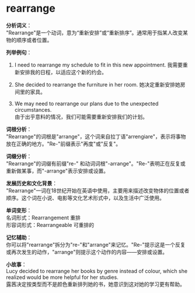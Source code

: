 # rearrange

**分析词义**：  
"Rearrange"是一个动词，意为“重新安排”或“重新排序”。通常用于指某人改变某物的顺序或者位置。

  

**列举例句**：

  

1.  I need to rearrange my schedule to fit in this new appointment. 我需要重新安排我的日程，以适应这个新的约会。
    
      
    
2.  She decided to rearrange the furniture in her room. 她决定重新安排她房间里的家具。
    
      
    
3.  We may need to rearrange our plans due to the unexpected circumstances.  
    由于出乎意料的情况，我们可能需要重新安排我们的计划。
    
      
    

  

**词根分析**：  
"Rearrange"的词根是"arrange"，这个词来自拉丁语"arrengiare"，表示将事物放在正确的地方。"Re-"前缀表示"再度"或"反复"。

  

**词缀分析**：  
"Rearrange"的词缀有前缀"re-" 和动词词根"-arrange"。"Re-"表明正在反复或重新做某事，而"-arrange"表示安排或设置。

  

**发展历史和文化背景**：  
"Rearrange"一词在18世纪开始在英语中使用，主要用来描述改变物体的位置或者顺序。这个词在小说、电影等文化艺术形式中，以及生活中广泛使用。

  

**单词变形**：  
名词形式：Rearrangement 重排  
形容词形式：Rearrangeable 可重排的

  

**记忆辅助**：  
你可以将"rearrange"拆分为"re-"和"arrange"来记忆。"Re-"提示这是一个反复或再次发生的动作，"arrange"则提示这个动作的内容——安排或设置。

  

**小故事**：  
Lucy decided to rearrange her books by genre instead of colour, which she realized would be more helpful for her studies.  
露茜决定按类型而不是颜色重新排列她的书，她意识到这对她的学习更有帮助。

